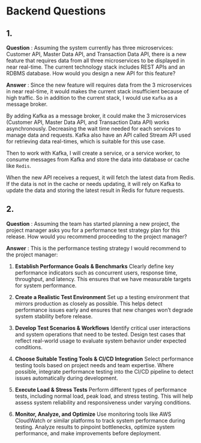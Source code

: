 # Backend Questions

## 1.
<b>Question</b> : Assuming the system currently has three microservices: Customer API, Master Data API,
and Transaction Data API, there is a new feature that requires data from all three
microservices to be displayed in near real-time. The current technology stack includes
REST APIs and an RDBMS database. How would you design a new API for this feature?

<b>Answer</b> : Since the new feature will requires data from the 3 microservices in near real-time, it would makes the current stack insufficient because of high traffic. So in addition to the current stack, I would use `Kafka` as a message broker.

By adding Kafka as a message broker, it could make the 3 microservices (Customer API, Master Data API,
and Transaction Data API) works asynchronously. Decreasing the wait time needed for each services to manage data and requests. Kafka also have an API called Stream API used for retrieving data real-times, which is suitable for this use case.

Then to work with Kafka, I will create a service, or a service worker, to consume messages from Kafka and store the data into database or cache like `Redis`.

When the new API receives a request, it will fetch the latest data from Redis. If the data is not in the cache or needs updating, it will rely on Kafka to update the data and storing the latest result in Redis for future requests.

## 2.
<b>Question</b> : Assuming the team has started planning a new project, the project manager asks you for a performance test strategy plan for this release. How would you recommend proceeding to the project manager?

<b>Answer</b> : This is the performance testing strategy I would recommend to the project manager:

1. <b>Establish Performance Goals & Benchmarks</b>
Clearly define key performance indicators such as concurrent users, response time, throughput, and latency. This ensures that we have measurable targets for system performance.

2. <b>Create a Realistic Test Environment</b>
Set up a testing environment that mirrors production as closely as possible. This helps detect performance issues early and ensures that new changes won’t degrade system stability before release.

3. <b>Develop Test Scenarios & Workflows</b>
Identify critical user interactions and system operations that need to be tested. Design test cases that reflect real-world usage to evaluate system behavior under expected conditions.

4. <b>Choose Suitable Testing Tools & CI/CD Integration</b>
Select performance testing tools based on project needs and team expertise. Where possible, integrate performance testing into the CI/CD pipeline to detect issues automatically during development.

5. <b>Execute Load & Stress Tests</b>
Perform different types of performance tests, including normal load, peak load, and stress testing. This will help assess system reliability and responsiveness under varying conditions.

6. <b>Monitor, Analyze, and Optimize</b>
Use monitoring tools like AWS CloudWatch or similar platforms to track system performance during testing. Analyze results to pinpoint bottlenecks, optimize system performance, and make improvements before deployment.